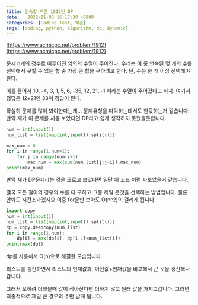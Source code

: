 ```yaml
---
title: 연속합 백준 1912번 DP
date:   2022-11-03 16:17:30 +0900
categories: [Coding_Test, 백준]
tags: [coding, python, algorithm, dp, dynamic]
---
```


[https://www.acmicpc.net/problem/1912](https://www.acmicpc.net/problem/1912)

문제
n개의 정수로 이루어진 임의의 수열이 주어진다. 우리는 이 중 연속된 몇 개의 수를 선택해서 구할 수 있는 합 중 가장 큰 합을 구하려고 한다. 단, 수는 한 개 이상 선택해야 한다.

예를 들어서 10, -4, 3, 1, 5, 6, -35, 12, 21, -1 이라는 수열이 주어졌다고 하자. 여기서 정답은 12+21인 33이 정답이 된다.

확실히 문제를 많이 봐야한다는게... 문제유형을 파악하는데서도 한몫하는거 같습니다. 만약 제가 이 문제를 처음 보았다면 DP라고 쉽게 생각하지 못했을듯합니다.

```py
num = int(input())
num_list = list(map(int,input().split()))

max_num = 0
for i in range(1,num+1):
    for j in range(num-i+1):
        max_num = max(sum(num_list[j:j+i]),max_num)
print(max_num)
```

만약 제가 DP문제라는 것을 모르고 보았다면 일단 위 코드 처럼 짜보았을거 같습니다.

결국 모든 길이의 경우의 수를 다 구하고 그중 제일 큰것을 선택하는 방법입니다. 물론 안봐도 시간초과겠지요 이중 for문만 보아도 O(n^2)이 걸리게 됩니다.

 
```py
import copy
num = int(input())
num_list = list(map(int,input().split()))
dp = copy.deepcopy(num_list)
for i in range(1,num):
    dp[i] = max(dp[i], dp[i-1]+num_list[i])
print(max(dp))
```

dp를 사용해서 O(n)으로 해결한 모습입니다.

리스트를 갱신하면서 리스트의 현재값과, 이전값+현재값을 비교해서 큰 것을 갱신해나갑니다.

그래서 오히려 더했을때 값이 작아진다면 더하지 않고 원래 값을 가지고갑니다. 그러면 최종적으로 제일 큰 경우의 수만 남게 됩니다.